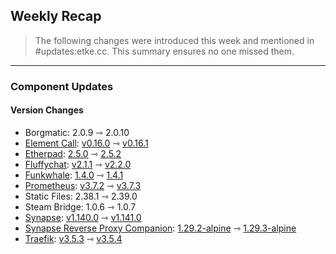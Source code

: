 ## Weekly Recap

> The following changes were introduced this week and mentioned in #updates:etke.cc. This summary ensures no one missed them.

---

### Component Updates

#### Version Changes

* Borgmatic: 2.0.9 ⇾ 2.0.10
* [Element Call](https://github.com/element-hq/element-call): [v0.16.0](https://github.com/element-hq/element-call/releases/tag/v0.16.0) ⇾ [v0.16.1](https://github.com/element-hq/element-call/releases/tag/v0.16.1)
* [Etherpad](https://github.com/ether/etherpad-lite): [2.5.0](https://github.com/ether/etherpad-lite/releases/tag/2.5.0) ⇾ [2.5.2](https://github.com/ether/etherpad-lite/releases/tag/2.5.2)
* [Fluffychat](https://github.com/krille-chan/fluffychat): [v2.1.1](https://github.com/krille-chan/fluffychat/releases/tag/v2.1.1) ⇾ [v2.2.0](https://github.com/krille-chan/fluffychat/releases/tag/v2.2.0)
* [Funkwhale](https://dev.funkwhale.audio/funkwhale/funkwhale): [1.4.0](https://dev.funkwhale.audio/funkwhale/funkwhale/-/tags/1.4.0) ⇾ [1.4.1](https://dev.funkwhale.audio/funkwhale/funkwhale/-/tags/1.4.1)
* [Prometheus](https://github.com/prometheus/prometheus): [v3.7.2](https://github.com/prometheus/prometheus/releases/tag/v3.7.2) ⇾ [v3.7.3](https://github.com/prometheus/prometheus/releases/tag/v3.7.3)
* Static Files: 2.38.1 ⇾ 2.39.0
* Steam Bridge: 1.0.6 ⇾ 1.0.7
* [Synapse](https://github.com/element-hq/synapse): [v1.140.0](https://github.com/element-hq/synapse/releases/tag/v1.140.0) ⇾ [v1.141.0](https://github.com/element-hq/synapse/releases/tag/v1.141.0)
* [Synapse Reverse Proxy Companion](https://github.com/nginx/nginx): [1.29.2-alpine](https://github.com/nginx/nginx/releases/tag/release-1.29.2) ⇾ [1.29.3-alpine](https://github.com/nginx/nginx/releases/tag/release-1.29.3)
* [Traefik](https://github.com/traefik/traefik): [v3.5.3](https://github.com/traefik/traefik/releases/tag/v3.5.3) ⇾ [v3.5.4](https://github.com/traefik/traefik/releases/tag/v3.5.4)
